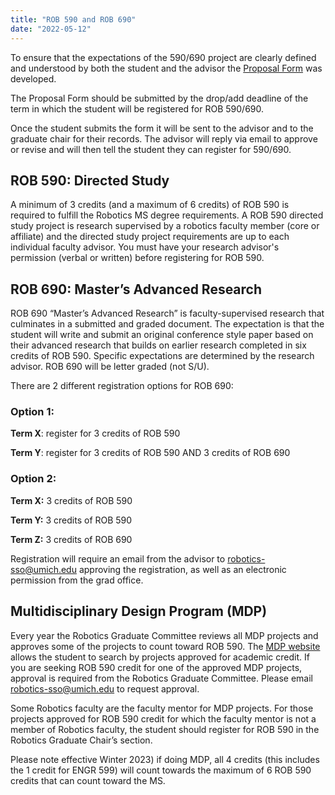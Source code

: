 ```yaml
---
title: "ROB 590 and ROB 690"
date: "2022-05-12"
---
```


To ensure that the expectations of the 590/690 project are clearly defined and understood by both the student and the advisor the [Proposal Form](https://docs.google.com/forms/d/e/1FAIpQLSea5YctmfxwoRBWPfQxC6n1Pw8-SU2IHf8MXTZQ09rNmhu_CA/viewform) was developed.

The Proposal Form should be submitted by the drop/add deadline of the term in which the student will be registered for ROB 590/690.

Once the student submits the form it will be sent to the advisor and to the graduate chair for their records. The advisor will reply via email to approve or revise and will then tell the student they can register for 590/690.

## **ROB 590: Directed Study**

A minimum of 3 credits (and a maximum of 6 credits) of ROB 590 is required to fulfill the Robotics MS degree requirements. A ROB 590 directed study project is research supervised by a robotics faculty member (core or affiliate) and the directed study project requirements are up to each individual faculty advisor. You must have your research advisor's permission (verbal or written) before registering for ROB 590.

## **ROB 690: Master’s Advanced Research**

ROB 690 “Master’s Advanced Research” is faculty-supervised research that culminates in a submitted and graded document. The expectation is that the student will write and submit an original conference style paper based on their advanced research that builds on earlier research completed in six credits of ROB 590. Specific expectations are determined by the research advisor. ROB 690 will be letter graded (not S/U).

There are 2 different registration options for ROB 690:

### **Option 1:**

**Term X**: register for 3 credits of ROB 590

**Term Y**: register for 3 credits of ROB 590 AND 3 credits of ROB 690

### **Option 2:**

**Term X:** 3 credits of ROB 590

**Term Y:** 3 credits of ROB 590

**Term Z:** 3 credits of ROB 690

Registration will require an email from the advisor to robotics-sso@umich.edu approving the registration, as well as an electronic permission from the grad office.

## **Multidisciplinary Design Program (MDP)**

Every year the Robotics Graduate Committee reviews all MDP projects and approves some of the projects to count toward ROB 590. The [MDP website](https://mdp.engin.umich.edu/) allows the student to search by projects approved for academic credit. If you are seeking ROB 590 credit for one of the approved MDP projects, approval is required from the Robotics Graduate Committee. Please email robotics-sso@umich.edu to request approval. 

Some Robotics faculty are the faculty mentor for MDP projects. For those projects approved for ROB 590 credit for which the faculty mentor is not a member of Robotics faculty, the student should register for ROB 590 in the Robotics Graduate Chair’s section. 

Please note effective Winter 2023) if doing MDP, all 4 credits (this includes the 1 credit for ENGR 599) will count towards the maximum of 6 ROB 590 credits that can count toward the MS.
